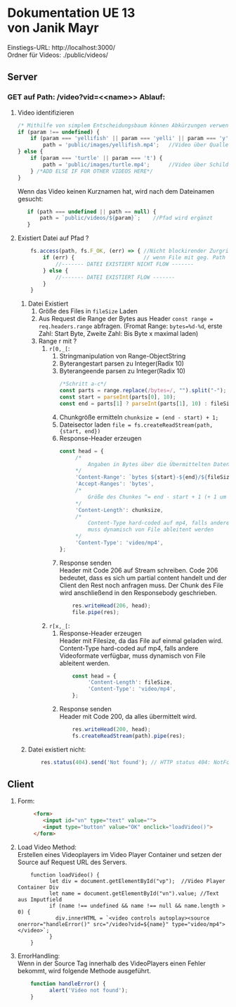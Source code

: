 # Dokumentation UE 13<br/> von Janik Mayr<br/>
Einstiegs-URL: http://localhost:3000/<br/>
Ordner für Videos: ./public/videos/<br/>
## Server
### GET auf Path: /video?vid=\<<name\>> Ablauf:
1)	Video identifizieren
     ```javascript
     /* Mithilfe von simplem Entscheidungsbaum können Abkürzungen verwendet werden. */
     if (param !== undefined) {
         if (param === 'yellifish' || param === 'yelli' || param === 'y') {
             path = 'public/images/yellifish.mp4';   //Video über Quallen
     } else {
         if (param === 'turtle' || param === 't') {
             path = 'public/images/turtle.mp4';      //Video über Schildkröten
         } /*ADD ELSE IF FOR OTHER VIDEOS HERE*/
     }
     ```
     Wenn das Video keinen Kurznamen hat, wird nach dem Dateinamen gesucht:<br/>
     ```javascript
        if (path === undefined || path == null) {
            path = `public/videos/${param}`;    //Pfad wird ergänzt
        }
     ```
2) Existiert Datei auf Pfad ?
    ```javascript
        fs.access(path, fs.F_OK, (err) => { //Nicht blockirender Zurgriff auf FileSystem,
            if (err) {                      // wenn File mit geg. Path nicht existiert wird ein Fehler geworden.
                //------- DATEI EXISTIERT NICHT FLOW -------
            } else {
                //------- DATEI EXISTIERT FLOW -------
            }
        }
    ```
    1)  Datei Existiert <br/>
           1) Größe des Files in ```fileSize``` Laden
           2) Aus Request die Range der Bytes aus Header ```const range = req.headers.range``` abfragen. (Fromat Range: ```bytes=%d-%d```, erste Zahl: Start Byte, Zweite Zahl: Bis Byte x maximal laden)
           3) Range r mit ?
               1) ```r[0,_[```:
                   1) Stringmanipulation von Range-ObjectString
                   2) Byterangestart parsen zu Integer(Radix 10)
                   3) Byterangeende parsen zu Integer(Radix 10)
                       ```javascript
                       /*Schritt a-c*/
                       const parts = range.replace(/bytes=/, "").split("-");
                       const start = parseInt(parts[0], 10);
                       const end = parts[1] ? parseInt(parts[1], 10) : fileSize - 1;
                       ```
                   4) Chunkgröße ermitteln ```chunksize = (end - start) + 1;```
                   5) Dateisector laden ```file = fs.createReadStream(path, {start, end})```
                   6) Response-Header erzeugen
                       ```javascript
                       const head = {
                            /*
                                Angaben in Bytes über die Übermittelten Daten: <Start>-<Ende>/<FileSizeGesamt>
                            */
                            'Content-Range': `bytes ${start}-${end}/${fileSize}`,
                            'Accept-Ranges': 'bytes',
                            /*
                                Größe des Chunkes ^= end - start + 1 (+ 1 um Array 0 Indexing auszugleichen)
                            */
                            'Content-Length': chunksize,
                            /*
                                Content-Type hard-coded auf mp4, falls andere Videoformate verfügbar,
                                muss dynamisch von File ableitent werden
                            */
                            'Content-Type': 'video/mp4',
                       };
                       ```
                   7) Response senden<br/>
                    Header mit Code 206 auf Stream schreiben. Code 206 bedeutet, dass es sich um partial content handelt und der Client den Rest noch anfragen muss. Der Chunk des File wird anschließend in den Responsebody geschrieben.
                       ```javascript
                           res.writeHead(206, head);
                           file.pipe(res);
                       ```
               2) ```r[x,_[```:
                   1) Response-Header erzeugen<br/>
                       Header mit Filesize, da das File auf einmal geladen wird. Content-Type hard-coded auf mp4, falls andere Videoformate verfügbar, muss dynamisch von File ableitent werden.
                       ```javascript
                           const head = {
                                'Content-Length': fileSize,
                                'Content-Type': 'video/mp4',
                           };
                       ```
                   2) Response senden<br/>
                       Header mit Code 200, da alles übermittelt wird.
                       ```javascript
                           res.writeHead(200, head);
                           fs.createReadStream(path).pipe(res);
                       ```
    2) Datei existiert nicht:
        ```javascript
            res.status(404).send('Not found'); // HTTP status 404: NotFound senden
        ```

## Client
1) Form:
   ```html
        <form>
           <input id="vn" type="text" value="">
           <input type="button" value="OK" onclick="loadVideo()">
        </form>
   ```
2) Load Video Method:<br/>
    Erstellen eines Videoplayers im Video Player Container und setzen der Source auf Request URL des Servers.
    ```jvascript
        function loadVideo() {
              let div = document.getElementById("vp");  //Video Player Container Div
              let name = document.getElementById("vn").value; //Text aus Imputfield
              if (name !== undefined && name !== null && name.length > 0) {
                div.innerHTML = `<video controls autoplay><source onerror="handleError()" src="/video?vid=${name}" type="video/mp4"></video>`;
              }
        }
    ```
3) ErrorHandling:<br/>
    Wenn in der Source Tag innerhalb des VideoPlayers einen Fehler bekommt, wird folgende Methode ausgeführt.
    ```javascript
        function handleError() {
              alert('Video not found');
        }
    ```
